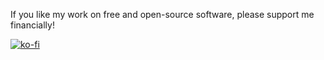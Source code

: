 If you like my work on free and open-source software, please support me financially!

[![ko-fi](https://ko-fi.com/img/githubbutton_sm.svg)](https://ko-fi.com/I3I412WD0P)
